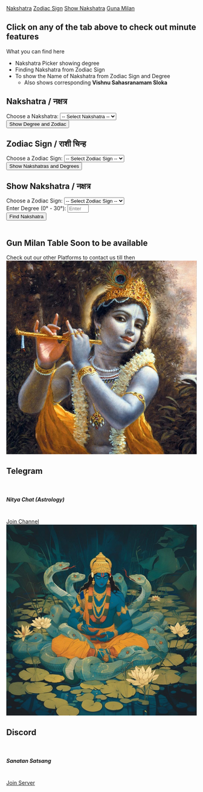 
<html lang="en">
    <head>
        <meta name="description" content="Find the Nakshatra based on Zodiac sign and it's degree, Also find yourself resonatiing sloka from Vishnu Sahasranamam">
        <meta name="keywords" content="Nakshatra, Pada, Vishnu Sahasranamam">
        <meta name="author" content="Niterg">
        <meta name="viewport" content="width=device-width, initial-scale=1.0">
        <meta property="og:image" content="Krishna.jpeg">
        <title>Nakshatra and Zodiac Finder</title>
        <!-- Latest compiled and minified CSS -->
        <link
            href="https://cdn.jsdelivr.net/npm/bootstrap@5.0.2/dist/css/bootstrap.min.css"
            rel="stylesheet"
            integrity="sha384-EVSTQN3/azprG1Anm3QDgpJLIm9Nao0Yz1ztcQTwFspd3yD65VohhpuuCOmLASjC"
            crossorigin="anonymous"
        >
        <link rel="stylesheet" href="./Astrology/Assets/CSS/main.css">
        <link rel="stylesheet" href="./Astrology/Assets/CSS/fonts.css">
        <link rel="stylesheet" href="./Astrology/Assets/Icons/bootstrap-icons.css">
    </head>
    <body>
        <div class="navbar-c ">
            <a href="#" onclick="openTab('nakshatra-tab')">Nakshatra</a>
            <a href="#" onclick="openTab('zodiac-tab')">Zodiac Sign</a>
            <a href="#" onclick="openTab('show-nakshatra-tab')">Show Nakshatra</a>
            <a href="#" onclick="openTab('gun-milan-tab')">Guna Milan</a>
        </div>
        <div class="business">
            <div class="app-brand">
                <!-- Nakshatra Tab -->
                <div class="tab-content p-2 mt-2 active">
                    <h2>Click on any of the tab above to check out minute features</h2>
                    What you can find here
                    <ul>
                        <li>
                            Nakshatra Picker showing degree
                        </li>
                        <li>
                            Finding Nakshatra from Zodiac Sign
                        </li>
                        <li>
                            To show the Name of Nakshatra from Zodiac Sign and Degree
                            <ul>
                                <li>
                                    Also shows corresponding
                                    <b>Vishnu Sahasranamam Sloka</b>
                                </li>
                            </ul>
                        </li>
                    </ul>
                    <div id="contact"></div>
                </div>
                <div id="nakshatra-tab" class="tab-content p-2 mt-3 row">
                    <div class="col-sm col-lg-5">
                        <h2>
                            <i class="bi bi-bezier p-2 "></i>
                            Nakshatra / नक्षत्र
                        </h2>
                        <label for="nakshatra">Choose a Nakshatra:</label>
                        <select id="nakshatra" class="form-control">
                            <option value="">-- Select Nakshatra --</option>
                        </select>
                        <br>
                        <button onclick="showDegreeFromNakshatra()" class="form-control">Show Degree and Zodiac</button>
                    </div>
                    <div class="col-md col-lg">
                        <div id="nakshatra-result" class="result"></div>
                    </div>
                </div>
                <!-- Zodiac Sign Tab -->
                <div id="zodiac-tab" class="tab-content p-2 mt-3 row">
                    <div class="col-sm col-lg-5">
                        <h2>
                            <i class="bi bi-bezier2 p-2 "></i>
                            Zodiac Sign / राशी चिन्ह
                        </h2>
                        <label for="zodiac-list">Choose a Zodiac Sign:</label>
                        <select id="zodiac-list" class="form-control">
                            <option value="">-- Select Zodiac Sign --</option>
                            <option value="Aries">Aries / मेष</option>
                            <option value="Taurus">Taurus / वृष</option>
                            <option value="Gemini">Gemini / मिथुन</option>
                            <option value="Cancer">Cancer / कर्कट</option>
                            <option value="Leo">Leo / सिंह</option>
                            <option value="Virgo">Virgo / कन्या</option>
                            <option value="Libra">Libra / तुला</option>
                            <option value="Scorpio">Scorpio / वृश्चिक</option>
                            <option value="Sagittarius">Sagittarius / धनु</option>
                            <option value="Capricorn">Capricorn / मकर</option>
                            <option value="Aquarius">Aquarius / कुम्भ</option>
                            <option value="Pisces">Pisces / मीन</option>
                        </select>
                        <br>
                        <button onclick="showNakshatraFromZodiac()" class="form-control">Show Nakshatras and Degrees</button>
                    </div>
                    <div class="col-sm col-lg">
                        <div id="zodiac-result" class="result row"></div>
                    </div>
                </div>
                <!-- Show Nakshatra Tab -->
                <div id="show-nakshatra-tab" class="tab-content p-2 mt-2 mx-2 ">
                    <div class="row">
                        <!-- Column for zodiac selection and degree input (4 columns on large screens, 12 on small screens) -->
                        <div class="col-sm-12 col-lg-6">
                            <h2>
                                <i class="bi bi-stars p-2 "></i>
                                Show Nakshatra / नक्षत्र
                            </h2>
                            <label for="zodiac">Choose a Zodiac Sign:</label>
                            <select id="zodiac" class="form-control">
                                <option value=" ">-- Select Zodiac Sign --</option>
                                <option value="Aries">Aries / मेष</option>
                                <option value="Taurus">Taurus / वृष</option>
                                <option value="Gemini">Gemini / मिथुन</option>
                                <option value="Cancer">Cancer / कर्कट</option>
                                <option value="Leo">Leo / सिंह</option>
                                <option value="Virgo">Virgo / कन्या</option>
                                <option value="Libra">Libra / तुला</option>
                                <option value="Scorpio">Scorpio / वृश्चिक</option>
                                <option value="Sagittarius">Sagittarius / धनु</option>
                                <option value="Capricorn">Capricorn / मकर</option>
                                <option value="Aquarius">Aquarius / कुम्भ</option>
                                <option value="Pisces">Pisces / मीन</option>
                            </select>
                            <br>
                            <label for="degree">Enter Degree (0° - 30°):</label>
                            <input
                                type="number"
                                id="degree"
                                min="0"
                                max="30"
                                placeholder="Enter degree"
                                class="form-control"
                                value=""
                            >
                            <br>
                            <button onclick="findNakshatra()" class="form-control">Find Nakshatra</button>
                        </div>
                        <!-- Column for result (8 columns on large screens, 12 on small screens) -->
                        <div class="col-sm-12 col-lg-5 justify-items-center p-2 m-2 ">
                            <div id="nakshatra-result-pada" class="result"></div>
                        </div>
                    </div>
                    <br>
                    <!-- Row for translation (full-width across all screen sizes) -->
                    <div id="sloka-translation" class="result"></div>
                </div>
                <!-- Show Gun Milan Tab -->
                <!-- Zodiac Sign Tab -->
                <div id="gun-milan-tab" class="tab-content p-2 mt-3 ">
                    <h2>Gun Milan Table Soon to be available</h2>
                    Check out our other Platforms to contact us till then
                    <div class="row">
                        <!-- Telegram  -->
                        <div class="col-lg-3 col-md-4 col-sm-6 col-12">
                            <div class="card mb-3">
                                <div class="row g-3">
                                    <div class="col-sm-12">
                                        <img src="./Astrology/Assets/Images/Krishna.jpeg" class="img-fluid contact-logo  rounded-2" alt="Krishna">
                                    </div>
                                    <div class="col-sm-12">
                                        <div class="align-items-center"></div>
                                        <div class="card-body">
                                            <div class="align-items-center justify-items-center">
                                                <h2>
                                                    <i class="bi bi-telegram p-2 "></i>
                                                    Telegram
                                                </h2>
                                                <br>
                                                <h5>Nitya Chat (Astrology)</h5>
                                                <br>
                                                <div class="card">
                                                    <a href="https://t.me/nitya_chat" target="_blank" class="btn btn-success">
                                                        <i class="bi bi-telegram p-2 "></i>
                                                        Join Channel
                                                    </a>
                                                </div>
                                            </div>
                                        </div>
                                    </div>
                                </div>
                            </div>
                        </div>
                        <!-- Discord  -->
                        <div class="col-lg-3 col-md-4 col-sm-6 col-12">
                            <div class="card mb-3">
                                <div class="row g-3">
                                    <div class="col-sm-12">
                                        <img src="./Astrology/Assets/Images/Narayana.jpg" class="img-fluid contact-logo  rounded-2" alt="Krishna">
                                    </div>
                                    <div class="col-sm-12">
                                        <div class="card-body">
                                            <div class="align-items-center">
                                                <h2>
                                                    <i class="bi bi-discord p-2"></i>
                                                    Discord
                                                </h2>
                                                <br>
                                                <h5>Sanatan Satsang</h5>
                                                <br>
                                                <div class="card">
                                                    <a href="https://discord.gg/fuNgs3a5CV" target="_blank" class="btn btn-success">
                                                        <i class="bi bi-discord p-2"></i>
                                                        Join Server
                                                    </a>
                                                </div>
                                            </div>
                                        </div>
                                    </div>
                                </div>
                            </div>
                        </div>
                    </div>
                </div>
            </div>
        </div>
        <script src="./Astrology/Assets/JS/main.js"></script>
        <script async src="https://pagead2.googlesyndication.com/pagead/js/adsbygoogle.js?client=ca-pub-4405875882407285"
     crossorigin="anonymous"></script>
    </body>
</html>

